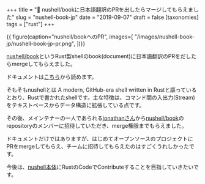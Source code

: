 +++
title = "🐚 nushell/bookに日本語翻訳のPRを出したらマージしてもらえました"
slug = "nushell-book-jp"
date = "2019-09-07"
draft = false
[taxonomies]
tags = ["rust"]
+++

{{ figure(caption="nushell/bookへのPR", images=[
  "/images/nushell-book-jp/nushell-book-jp-pr.png",
])}}

[nushell/book](https://github.com/nushell/book)というRust製shellのbook(document)に日本語翻訳のPRをだしたらmergeしてもらえました。

ドキュメントは[こちら](https://book.nushell.sh)から読めます。

そもそもnushellとは A modern, GitHub-era shell written in Rustと謳っているとおり、Rustで書かれたshellです。主な特徴は、コマンド間の入出力(Stream)をテキストベースからデータ構造に拡張している点です。

その後、メインテナーの一人であられる[jonathanさん](https://github.com/jonathandturner)から[nushell/book](https://github.com/nushell/book)のrepositoryのメンバーに招待していただき、merge権限までもらえました。

ドキュメントだけではありますが、はじめてオープンソースのプロジェクトにPRをmergeしてもらえ、チームに招待してもらえたのはすごくうれしかったです。

今後は、[nushell本体](https://github.com/nushell/nushell)にRustのCodeでContributeすることを目指していきたいです。